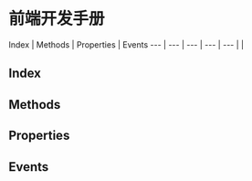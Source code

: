 # 前端开发手册
Index | Methods | Properties | Events
--- | --- | --- | --- | --- | 
 |

## Index
## Methods
## Properties
## Events